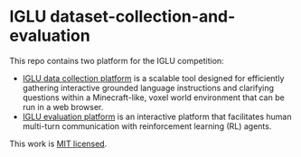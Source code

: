 # IGLU dataset-collection-and-evaluation

This repo contains two platform for the IGLU competition:

- [IGLU data collection platform](./data_collection_platform) is a scalable tool designed for efficiently gathering interactive grounded language instructions and clarifying questions within a Minecraft-like, voxel world environment that can be run in a web browser.
- [IGLU evaluation platform](./evaluation_platform) is an interactive platform that facilitates human multi-turn communication with reinforcement learning (RL) agents.

This work is [MIT licensed](./LICENSE).
